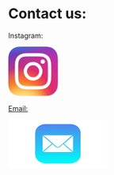 <!DOCTYPE html>
<html>
    
<head>
    
</body>
    <h1>Contact us:</h1>
    <p>Instagram: </p>
</body>


<div class="container">
  <a href="https://www.instagram.com/umarylandigem/">
  <img class="image" src="insta.png" width ="100" height="100">
  <div class="overlay">

</body>
    <p>Email: </p>
</body>

<div class="container">
  <a href="mailto:umarylandigem@gmail.com"> 
  <img class="image" src="email.png" width ="200" height="100">
  <div class="overlay">
</html>
    


